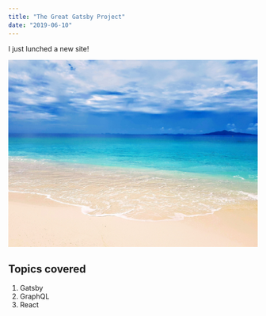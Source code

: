 ```yaml
---
title: "The Great Gatsby Project"
date: "2019-06-10"
---
```


I just lunched a new site!

![Phuket Beach](./phuket.png)

## Topics covered

1. Gatsby
2. GraphQL
3. React
